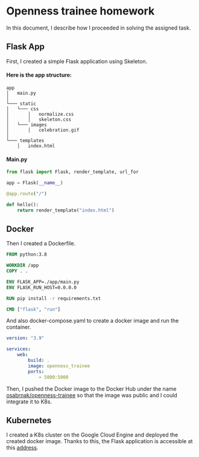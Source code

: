 # Openness trainee homework

In this document, I describe how I proceeded in solving the assigned task.

## Flask App

First, I created a simple Flask application using Skeleton. 
#### Here is the app structure:

```
app
│   main.py
│
└─── static
│   └─── css
│       │   normalize.css
│       │   skeleton.css
│   └─── images
│       │   celebration.gif
│
└─── templates
    │   index.html
```

#### Main.py

```python
from flask import Flask, render_template, url_for

app = Flask(__name__)

@app.route("/")

def hello():
    return render_template("index.html")
```

## Docker
Then I created a Dockerfile.

```dockerfile
FROM python:3.8

WORKDIR /app
COPY . .

ENV FLASK_APP=./app/main.py
ENV FLASK_RUN_HOST=0.0.0.0

RUN pip install -r requirements.txt

CMD ["flask", "run"]
```

And also docker-compose.yaml to create a docker image and run the container.

```yaml
version: "3.9"

services:
    web:
        build: .
        image: openness_trainee
        ports:
            - 5000:5000
```
Then, I pushed the Docker image to the Docker Hub under the name  [osabrnak/openness-trainee](https://hub.docker.com/repository/docker/osabrnak/openness-trainee)  so that the image was public and I could integrate it to K8s.

## Kubernetes
I created a K8s cluster on the Google Cloud Engine and deployed the created docker image. Thanks to this, the Flask application is accessible at this [address](http://34.116.224.146:5000).
